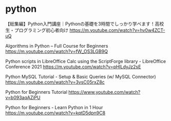 # python 
【総集編】Python入門講座｜Pythonの基礎を3時間でしっかり学べます！高校生・プログラミング初心者向け
https://m.youtube.com/watch?v=hv0w4ZCT-uQ

Algorithms in Python – Full Course for Beginners
https://m.youtube.com/watch?v=fW_OS3LGB9Q

Python scripts in LibreOffice Calc using the ScriptForge library - LibreOffice Conference 2021
https://m.youtube.com/watch?v=pHlLdyJz2sE

Python MySQL Tutorial - Setup & Basic Queries (w/ MySQL Connector)
https://m.youtube.com/watch?v=3vsC05rxZ8c

 Python for Beginners Tutorial
https://www.youtube.com/watch?v=b093aqAZiPU

Python for Beginners - Learn Python in 1 Hour
https://m.youtube.com/watch?v=kqtD5dpn9C8



